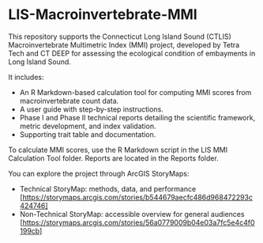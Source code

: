 # LIS-Macroinvertebrate-MMI

This repository supports the Connecticut Long Island Sound (CTLIS) Macroinvertebrate Multimetric Index (MMI) project, developed by Tetra Tech and CT DEEP for assessing the ecological condition of embayments in Long Island Sound.

It includes:

  - An R Markdown-based calculation tool for computing MMI scores from macroinvertebrate count data.
  - A user guide with step-by-step instructions.
  - Phase I and Phase II technical reports detailing the scientific framework, metric development, and index validation.
  - Supporting trait table and documentation.

To calculate MMI scores, use the R Markdown script in the LIS MMI Calculation Tool folder. Reports are located in the Reports folder.

You can explore the project through ArcGIS StoryMaps:
  - Technical StoryMap: methods, data, and performance [https://storymaps.arcgis.com/stories/b544679aecfc486d968472293c424746]
  - Non-Technical StoryMap: accessible overview for general audiences [https://storymaps.arcgis.com/stories/56a0779009b04e03a7fc5e4c4f0199cb]
